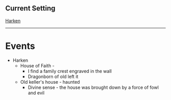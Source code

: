 ## Current Setting
[Harken](Matter%20Campaign📁/Locations📌/Harken.md)

---

# Events
-   Harken
	-   House of Faith -
		-   I find a family crest engraved in the wall
		-   Dragonborn of old left it
	-   Old keller's house - haunted
		-   Divine sense - the house was brought down by a force of fowl and evil